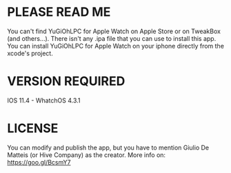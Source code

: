 # PLEASE READ ME

You can't find YuGiOhLPC for Apple Watch on Apple Store or on TweakBox (and others...). There isn't any .ipa file that you can use to install this app.
You can install YuGiOhLPC for Apple Watch on your iphone directly from the xcode's project.

# VERSION REQUIRED

IOS 11.4 - WhatchOS 4.3.1

# LICENSE

You can modify and publish the app, but you have to mention Giulio De Matteis (or Hive Company) as the creator.
More info on: https://goo.gl/BcsmY7
